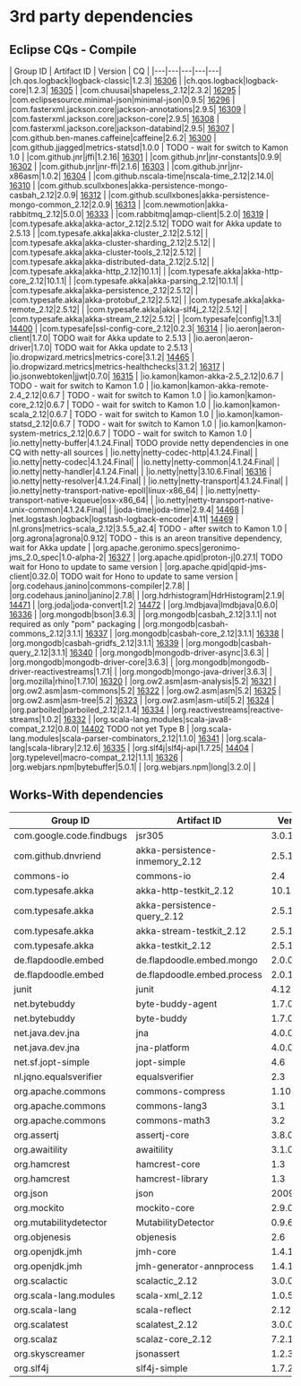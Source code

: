 # 3rd party dependencies

## Eclipse CQs - Compile

| Group ID  | Artifact ID  | Version  | CQ  |
|---|---|---|---|---|
|ch.qos.logback|logback-classic|1.2.3| [16306](https://dev.eclipse.org/ipzilla/show_bug.cgi?id=16306) |
|ch.qos.logback|logback-core|1.2.3| [16305](https://dev.eclipse.org/ipzilla/show_bug.cgi?id=16305) |
|com.chuusai|shapeless_2.12|2.3.2| [16295](https://dev.eclipse.org/ipzilla/show_bug.cgi?id=16295) |
|com.eclipsesource.minimal-json|minimal-json|0.9.5| [16296](https://dev.eclipse.org/ipzilla/show_bug.cgi?id=16296) |
|com.fasterxml.jackson.core|jackson-annotations|2.9.5| [16309](https://dev.eclipse.org/ipzilla/show_bug.cgi?id=16309) |
|com.fasterxml.jackson.core|jackson-core|2.9.5| [16308](https://dev.eclipse.org/ipzilla/show_bug.cgi?id=16308) |
|com.fasterxml.jackson.core|jackson-databind|2.9.5| [16307](https://dev.eclipse.org/ipzilla/show_bug.cgi?id=16307) |
|com.github.ben-manes.caffeine|caffeine|2.6.2| [16300](https://dev.eclipse.org/ipzilla/show_bug.cgi?id=16300) |
|com.github.jjagged|metrics-statsd|1.0.0    | []() TODO - wait for switch to Kamon 1.0 |
|com.github.jnr|jffi|1.2.16| [16301](https://dev.eclipse.org/ipzilla/show_bug.cgi?id=16301) |
|com.github.jnr|jnr-constants|0.9.9| [16302](https://dev.eclipse.org/ipzilla/show_bug.cgi?id=16302) |
|com.github.jnr|jnr-ffi|2.1.6| [16303](https://dev.eclipse.org/ipzilla/show_bug.cgi?id=16303) |
|com.github.jnr|jnr-x86asm|1.0.2| [16304](https://dev.eclipse.org/ipzilla/show_bug.cgi?id=16304) |
|com.github.nscala-time|nscala-time_2.12|2.14.0| [16310](https://dev.eclipse.org/ipzilla/show_bug.cgi?id=16310) |
|com.github.scullxbones|akka-persistence-mongo-casbah_2.12|2.0.9| [16312](https://dev.eclipse.org/ipzilla/show_bug.cgi?id=16312) |
|com.github.scullxbones|akka-persistence-mongo-common_2.12|2.0.9| [16313](https://dev.eclipse.org/ipzilla/show_bug.cgi?id=16313) |
|com.newmotion|akka-rabbitmq_2.12|5.0.0| [16333](https://dev.eclipse.org/ipzilla/show_bug.cgi?id=16333) |
|com.rabbitmq|amqp-client|5.2.0| [16319](https://dev.eclipse.org/ipzilla/show_bug.cgi?id=16319) |
|com.typesafe.akka|akka-actor_2.12|2.5.12| []() TODO wait for Akka update to 2.5.13 |
|com.typesafe.akka|akka-cluster_2.12|2.5.12| []() |
|com.typesafe.akka|akka-cluster-sharding_2.12|2.5.12| []() |
|com.typesafe.akka|akka-cluster-tools_2.12|2.5.12| []() |
|com.typesafe.akka|akka-distributed-data_2.12|2.5.12| []() |
|com.typesafe.akka|akka-http_2.12|10.1.1| []() |
|com.typesafe.akka|akka-http-core_2.12|10.1.1| []() |
|com.typesafe.akka|akka-parsing_2.12|10.1.1| []() |
|com.typesafe.akka|akka-persistence_2.12|2.5.12| []() |
|com.typesafe.akka|akka-protobuf_2.12|2.5.12| []() |
|com.typesafe.akka|akka-remote_2.12|2.5.12| []() |
|com.typesafe.akka|akka-slf4j_2.12|2.5.12| []() |
|com.typesafe.akka|akka-stream_2.12|2.5.12| []() |
|com.typesafe|config|1.3.1| [14400](https://dev.eclipse.org/ipzilla/show_bug.cgi?id=14400) |
|com.typesafe|ssl-config-core_2.12|0.2.3| [16314](https://dev.eclipse.org/ipzilla/show_bug.cgi?id=16314) |
|io.aeron|aeron-client|1.7.0| []() TODO wait for Akka update to 2.5.13 |
|io.aeron|aeron-driver|1.7.0| []() TODO wait for Akka update to 2.5.13 |
|io.dropwizard.metrics|metrics-core|3.1.2| [14465](https://dev.eclipse.org/ipzilla/show_bug.cgi?id=14465) |
|io.dropwizard.metrics|metrics-healthchecks|3.1.2| [16317](https://dev.eclipse.org/ipzilla/show_bug.cgi?id=16317) |
|io.jsonwebtoken|jjwt|0.7.0| [16315](https://dev.eclipse.org/ipzilla/show_bug.cgi?id=16315) |
|io.kamon|kamon-akka-2.5_2.12|0.6.7         | []() TODO - wait for switch to Kamon 1.0 |
|io.kamon|kamon-akka-remote-2.4_2.12|0.6.7  | []() TODO - wait for switch to Kamon 1.0 |
|io.kamon|kamon-core_2.12|0.6.7             | []() TODO - wait for switch to Kamon 1.0 |
|io.kamon|kamon-scala_2.12|0.6.7            | []() TODO - wait for switch to Kamon 1.0 |
|io.kamon|kamon-statsd_2.12|0.6.7           | []() TODO - wait for switch to Kamon 1.0 |
|io.kamon|kamon-system-metrics_2.12|0.6.7   | []() TODO - wait for switch to Kamon 1.0 |
|io.netty|netty-buffer|4.1.24.Final| []() TODO provide netty dependencies in one CQ with netty-all sources |
|io.netty|netty-codec-http|4.1.24.Final| []() |
|io.netty|netty-codec|4.1.24.Final| []() |
|io.netty|netty-common|4.1.24.Final| []() |
|io.netty|netty-handler|4.1.24.Final| []() |
|io.netty|netty|3.10.6.Final| [16316](https://dev.eclipse.org/ipzilla/show_bug.cgi?id=16316) |
|io.netty|netty-resolver|4.1.24.Final| []() |
|io.netty|netty-transport|4.1.24.Final| []() |
|io.netty|netty-transport-native-epoll|linux-x86_64| []() |
|io.netty|netty-transport-native-kqueue|osx-x86_64| []() |
|io.netty|netty-transport-native-unix-common|4.1.24.Final| []() |
|joda-time|joda-time|2.9.4| [14468](https://dev.eclipse.org/ipzilla/show_bug.cgi?id=14468) |
|net.logstash.logback|logstash-logback-encoder|4.11| [14469](https://dev.eclipse.org/ipzilla/show_bug.cgi?id=14469) |
|nl.grons|metrics-scala_2.12|3.5.5_a2.4| []() TODO - after switch to Kamon 1.0 |
|org.agrona|agrona|0.9.12| []() TODO - this is an areon transitive dependency, wait for Akka update |
|org.apache.geronimo.specs|geronimo-jms_2.0_spec|1.0-alpha-2| [16327](https://dev.eclipse.org/ipzilla/show_bug.cgi?id=16327) |
|org.apache.qpid|proton-j|0.27.1| []() TODO wait for Hono to update to same version |
|org.apache.qpid|qpid-jms-client|0.32.0| []() TODO wait for Hono to update to same version |
|org.codehaus.janino|commons-compiler|2.7.8| []() |
|org.codehaus.janino|janino|2.7.8| []() |
|org.hdrhistogram|HdrHistogram|2.1.9| [14471](https://dev.eclipse.org/ipzilla/show_bug.cgi?id=14471) |
|org.joda|joda-convert|1.2| [14472](https://dev.eclipse.org/ipzilla/show_bug.cgi?id=14472) |
|org.lmdbjava|lmdbjava|0.6.0| [16336](https://dev.eclipse.org/ipzilla/show_bug.cgi?id=16336) |
|org.mongodb|bson|3.6.3| []() |
|org.mongodb|casbah_2.12|3.1.1| not required as only "pom" packaging |
|org.mongodb|casbah-commons_2.12|3.1.1| [16337](https://dev.eclipse.org/ipzilla/show_bug.cgi?id=16337) |
|org.mongodb|casbah-core_2.12|3.1.1| [16338](https://dev.eclipse.org/ipzilla/show_bug.cgi?id=16338) |
|org.mongodb|casbah-gridfs_2.12|3.1.1| [16339](https://dev.eclipse.org/ipzilla/show_bug.cgi?id=16339) |
|org.mongodb|casbah-query_2.12|3.1.1| [16340](https://dev.eclipse.org/ipzilla/show_bug.cgi?id=16340) |
|org.mongodb|mongodb-driver-async|3.6.3| []() |
|org.mongodb|mongodb-driver-core|3.6.3| []() |
|org.mongodb|mongodb-driver-reactivestreams|1.7.1| []() |
|org.mongodb|mongo-java-driver|3.6.3| []() |
|org.mozilla|rhino|1.7.10| [16320](https://dev.eclipse.org/ipzilla/show_bug.cgi?id=16320) |
|org.ow2.asm|asm-analysis|5.2| [16321](https://dev.eclipse.org/ipzilla/show_bug.cgi?id=16321) |
|org.ow2.asm|asm-commons|5.2| [16322](https://dev.eclipse.org/ipzilla/show_bug.cgi?id=16322) |
|org.ow2.asm|asm|5.2| [16325](https://dev.eclipse.org/ipzilla/show_bug.cgi?id=16325) |
|org.ow2.asm|asm-tree|5.2| [16323](https://dev.eclipse.org/ipzilla/show_bug.cgi?id=16323) |
|org.ow2.asm|asm-util|5.2| [16324](https://dev.eclipse.org/ipzilla/show_bug.cgi?id=16324) |
|org.parboiled|parboiled_2.12|2.1.4| [16334](https://dev.eclipse.org/ipzilla/show_bug.cgi?id=16334) |
|org.reactivestreams|reactive-streams|1.0.2| [16332](https://dev.eclipse.org/ipzilla/show_bug.cgi?id=16332) |
|org.scala-lang.modules|scala-java8-compat_2.12|0.8.0| [14402](https://dev.eclipse.org/ipzilla/show_bug.cgi?id=14402) TODO not yet Type B |
|org.scala-lang.modules|scala-parser-combinators_2.12|1.1.0| [16341](https://dev.eclipse.org/ipzilla/show_bug.cgi?id=16341) |
|org.scala-lang|scala-library|2.12.6| [16335](https://dev.eclipse.org/ipzilla/show_bug.cgi?id=16335) |
|org.slf4j|slf4j-api|1.7.25| [14404](https://dev.eclipse.org/ipzilla/show_bug.cgi?id=14404) |
|org.typelevel|macro-compat_2.12|1.1.1| [16326](https://dev.eclipse.org/ipzilla/show_bug.cgi?id=16326) |
|org.webjars.npm|bytebuffer|5.0.1| []() |
|org.webjars.npm|long|3.2.0| []() |

## Works-With dependencies

| Group ID  | Artifact ID  | Version  | CQ |
|---|---|---|---|
|com.google.code.findbugs|jsr305|3.0.1| [14511](https://dev.eclipse.org/ipzilla/show_bug.cgi?id=14511) |
|com.github.dnvriend|akka-persistence-inmemory_2.12|2.5.1.1| []() |
|commons-io|commons-io|2.4| []() |
|com.typesafe.akka|akka-http-testkit_2.12|10.1.1| []() |
|com.typesafe.akka|akka-persistence-query_2.12|2.5.12| []() |
|com.typesafe.akka|akka-stream-testkit_2.12|2.5.12| []() |
|com.typesafe.akka|akka-testkit_2.12|2.5.12| []() |
|de.flapdoodle.embed|de.flapdoodle.embed.mongo|2.0.0| []() |
|de.flapdoodle.embed|de.flapdoodle.embed.process|2.0.1| []() |
|junit|junit|4.12| []() |
|net.bytebuddy|byte-buddy-agent|1.7.0| []() |
|net.bytebuddy|byte-buddy|1.7.0| []() |
|net.java.dev.jna|jna|4.0.0| []() |
|net.java.dev.jna|jna-platform|4.0.0| []() |
|net.sf.jopt-simple|jopt-simple|4.6| []() |
|nl.jqno.equalsverifier|equalsverifier|2.3| []() |
|org.apache.commons|commons-compress|1.10| []() |
|org.apache.commons|commons-lang3|3.1| []() |
|org.apache.commons|commons-math3|3.2| []() |
|org.assertj|assertj-core|3.8.0| []() |
|org.awaitility|awaitility|3.1.0| []() |
|org.hamcrest|hamcrest-core|1.3| []() |
|org.hamcrest|hamcrest-library|1.3| []() |
|org.json|json|20090211| []() |
|org.mockito|mockito-core|2.9.0| []() |
|org.mutabilitydetector|MutabilityDetector|0.9.6| []() |
|org.objenesis|objenesis|2.6| []() |
|org.openjdk.jmh|jmh-core|1.4.1| []() |
|org.openjdk.jmh|jmh-generator-annprocess|1.4.1| []() |
|org.scalactic|scalactic_2.12|3.0.0| []() |
|org.scala-lang.modules|scala-xml_2.12|1.0.5| []() |
|org.scala-lang|scala-reflect|2.12.0| []() |
|org.scalatest|scalatest_2.12|3.0.0| []() |
|org.scalaz|scalaz-core_2.12|7.2.12| []() |
|org.skyscreamer|jsonassert|1.2.3| []() |
|org.slf4j|slf4j-simple|1.7.25| []() |
